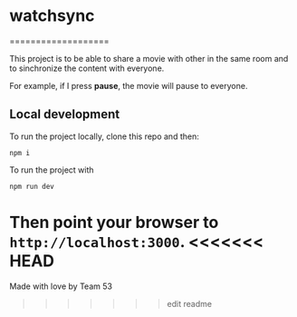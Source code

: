 # watchsync
===================

This project is to be able to share a movie with other in the same room and to sinchronize the content with everyone.

For example, if I press **pause**, the movie will pause to everyone.

## Local development
To run the project locally, clone this repo and then:

```
npm i
```

To run the project with

```
npm run dev
```

Then point your browser to `http://localhost:3000`.
<<<<<<< HEAD
=======

Made with love by Team 53
>>>>>>> edit readme
